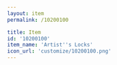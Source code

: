 ```yaml
---
layout: item
permalink: /10200100

title: Item
id: '10200100'
item_name: 'Artist''s Locks'
icon_url: 'customize/10200100.png'
---
```

